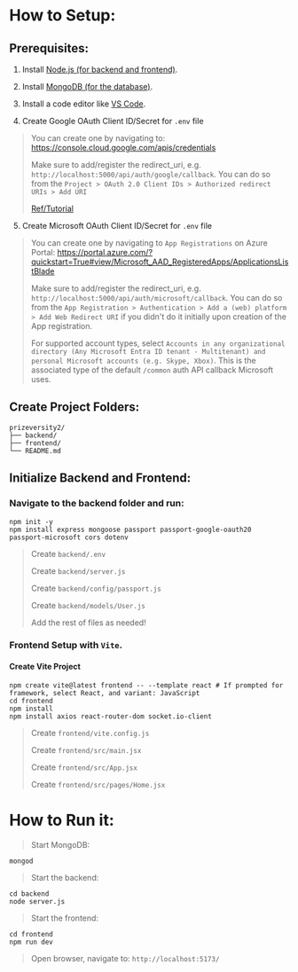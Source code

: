 # How to Setup:

## Prerequisites:

1. Install [Node.js (for backend and frontend)](https://nodejs.org/).

2. Install [MongoDB (for the database)](https://www.mongodb.com/).

3. Install a code editor like [VS Code](https://code.visualstudio.com/).

4. Create Google OAuth Client ID/Secret for `.env` file

> You can create one by navigating to: https://console.cloud.google.com/apis/credentials
>
> Make sure to add/register the redirect_uri, e.g. `http://localhost:5000/api/auth/google/callback`. You can do so from the `Project > OAuth 2.0 Client IDs > Authorized redirect URIs > Add URI`
>
> [Ref/Tutorial](https://youtu.be/TjMhPr59qn4?si=EKFlIMkQg4Eq6gDo)

5. Create Microsoft OAuth Client ID/Secret for `.env` file

> You can create one by navigating to `App Registrations` on Azure Portal: https://portal.azure.com/?quickstart=True#view/Microsoft_AAD_RegisteredApps/ApplicationsListBlade
> 
> Make sure to add/register the redirect_uri, e.g. `http://localhost:5000/api/auth/microsoft/callback`. You can do so from the `App Registration > Authentication > Add a (web) platform > Add Web Redirect URI` if you didn't do it initially upon creation of the App registration.
> 
> For supported account types, select `Accounts in any organizational directory (Any Microsoft Entra ID tenant - Multitenant) and personal Microsoft accounts (e.g. Skype, Xbox)`. This is the associated type of the default `/common` auth API callback Microsoft uses.

## Create Project Folders:

```
prizeversity2/
├── backend/
├── frontend/
└── README.md
```

## Initialize Backend and Frontend:

### Navigate to the backend folder and run:

```
npm init -y
npm install express mongoose passport passport-google-oauth20 passport-microsoft cors dotenv
```

> Create `backend/.env`
>
> Create `backend/server.js`
>
> Create `backend/config/passport.js`
>
> Create `backend/models/User.js`
>
> Add the rest of files as needed!

### Frontend Setup with `Vite`.

#### Create Vite Project

```
npm create vite@latest frontend -- --template react # If prompted for framework, select React, and variant: JavaScript
cd frontend
npm install
npm install axios react-router-dom socket.io-client
```

> Create `frontend/vite.config.js`
>
> Create `frontend/src/main.jsx`
>
> Create `frontend/src/App.jsx`
>
> Create `frontend/src/pages/Home.jsx`

# How to Run it:

> Start MongoDB:

```
mongod
```

> Start the backend:

```
cd backend
node server.js
```

> Start the frontend:

```
cd frontend
npm run dev
```

> Open browser, navigate to: `http://localhost:5173/`
